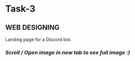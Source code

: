 # Task-3
## WEB DESIGNING

Landing page for a Discord bot.

### *Scroll / Open image in new tab to see full image :)*
